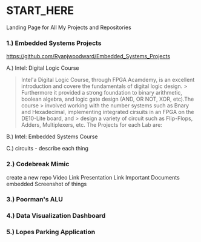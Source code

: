 # START_HERE
Landing Page for All My Projects and Repositories


### 1.) Embedded Systems Projects
  https://github.com/Ryanjwoodward/Embedded_Systems_Projects
  
  A.) Intel: Digital Logic Course
    
> Intel'a Digital Logic Course, through FPGA Acamdemy, is an excellent introduction and covere the fundamentals of digital logic design.         > Furthermore it provided a strong foundation to binary arithmetic, boolean algebra, and logic gate design (AND, OR NOT, XOR, etc).The course    > involved working with the number systems such as Bnary and Hexadecimal, implementing integrated cirsuits in an FPGA on the DE10-Lite board, and > design a variety of circuit such as Flip-Flops, Adders, Multiplexers, etc. The Projects for each Lab are: 
 
  B.) Intel: Embedded Systems Course
 
  C.) circuits
    - describe each thing
   
### 2.) Codebreak Mimic 
create a new repo
  Video Link
  Presentation Link
  Important Documents embedded
  Screenshot of things
  
### 3.) Poorman's ALU


### 4.) Data Visualization Dashboard

### 5.) Lopes Parking Application
